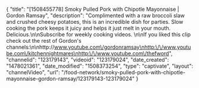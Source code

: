{
    "title": "[1508455778] Smoky Pulled Pork with Chipotle Mayonnaise | Gordon Ramsay",
    "description": "Complimented with a raw broccoli slaw and crushed cheesy potatoes, this is an incredible dish for parties. Slow cooking the pork keeps it juicy and helps it just melt in your mouth. Delicious.\n\nSubscribe for weekly cooking videos. \n\nIf you liked this clip check out the rest of Gordon's channels:\n\nhttp:\/\/www.youtube.com\/gordonramsay\nhttp:\/\/www.youtube.com\/kitchennightmares\nhttp:\/\/www.youtube.com\/thefword",
    "channelid": "123179143",
    "videoid": "123179024",
    "date_created": "1478021361",
    "date_modified": "1508373254",
    "type": "captivate",
    "layout": "channelVideo",
    "url": "\/food-network\/smoky-pulled-pork-with-chipotle-mayonnaise-gordon-ramsay\/123179143-123179024"
}
